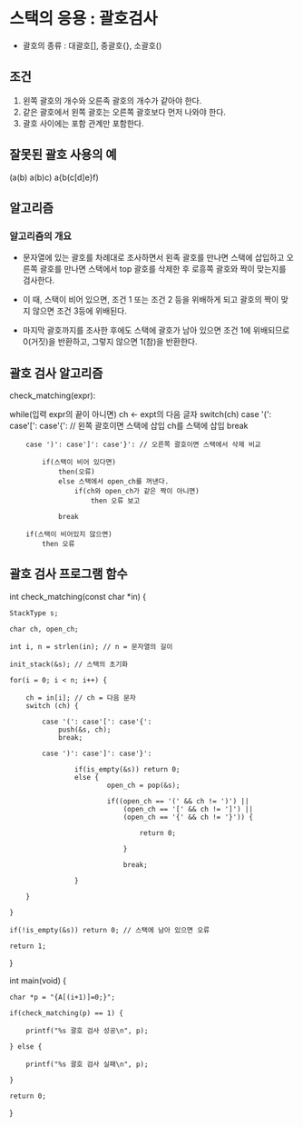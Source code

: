 # 스택의 응용 : 괄호검사

- 괄호의 종류 : 대괄호[], 중괄호{}, 소괄호()

## 조건

1. 왼쪽 괄호의 개수와 오른족 괄호의 개수가 같아야 한다.
2. 같은 괄호에서 왼쪽 괄호는 오른쪽 괄호보다 먼저 나와야 한다.
3. 괄호 사이에는 포함 관계만 포함한다.


## 잘못된 괄호 사용의 예

(a(b)
a(b)c)
a{b(c[d]e}f)

## 알고리즘

### 알고리즘의 개요

- 문자열에 있는 괄호를 차례대로 조사하면서 왼족 괄호를 만나면 스택에 삽입하고 오른쪽 괄호를 만나면 스택에서 top 괄호를 삭제한 후 로흥쪽 괄호와 짝이 맞는지를 검사한다.

- 이 때, 스택이 비어 있으면, 조건 1 또는 조건 2 등을 위배하게 되고 괄호의 짝이 맞지 않으면 조건 3등에 위배된다.

- 마지막 괄호까지를 조사한 후에도 스택에 괄호가 남아 있으면 조건 1에 위배되므로 0(거짓)을 반환하고, 그렇지 않으면 1(참)을 반환한다.


## 괄호 검사 알고리즘

check_matching(expr):

while(입력 expr의 끝이 아니면)
    ch <- expt의 다음 글자
    switch(ch)
        case '(': case'[': case'{': // 왼쪽 괄호이면 스택에 삽입
            ch를 스택에 삽입
            break

        case ')': case']': case'}': // 오른쪽 괄호이면 스택에서 삭제 비교

            if(스택이 비어 있다면)
                then(오류)
                else 스택에서 open_ch를 꺼낸다.
                    if(ch와 open_ch가 같은 짝이 아니면)
                        then 오류 보고

                break

        if(스택이 비어있지 않으면)
            then 오류


## 괄호 검사 프로그램 함수

int check_matching(const char *in) {

    StackType s;

    char ch, open_ch;

    int i, n = strlen(in); // n = 문자열의 길이

    init_stack(&s); // 스택의 초기화

    for(i = 0; i < n; i++) {

        ch = in[i]; // ch = 다음 문자
        switch (ch) {

            case '(': case'[': case'{':
                push(&s, ch);
                break;
            
            case ')': case']': case'}':

                    if(is_empty(&s)) return 0;
                    else {
                            open_ch = pop(&s);

                            if((open_ch == '(' && ch != ')') ||
                                (open_ch == '[' && ch != ']') ||
                                (open_ch == '{' && ch != '}')) {

                                    return 0;

                                }

                                break;

                    }

        }

    }

    if(!is_empty(&s)) return 0; // 스택에 남아 있으면 오류

    return 1;

}

int main(void) {

    char *p = "{A[(i+1)]=0;}";

    if(check_matching(p) == 1) {

        printf("%s 괄호 검사 성공\n", p);

    } else {

        printf("%s 괄호 검사 실패\n", p);

    }

    return 0;

}